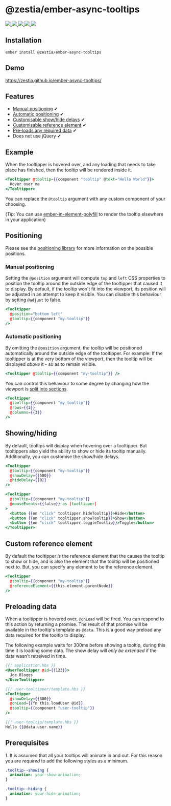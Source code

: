 # @zestia/ember-async-tooltips

<p>
  <a href="http://travis-ci.org/zestia/ember-async-tooltips">
    <img src="https://travis-ci.org/zestia/ember-async-tooltips.svg?branch=master">
  </a>

  <a href="https://david-dm.org/zestia/ember-async-tooltips#badge-embed">
    <img src="https://david-dm.org/zestia/ember-async-tooltips.svg">
  </a>

  <a href="https://david-dm.org/zestia/ember-async-tooltips#dev-badge-embed">
    <img src="https://david-dm.org/zestia/ember-async-tooltips/dev-status.svg">
  </a>

  <a href="https://emberobserver.com/addons/@zestia/ember-async-tooltips">
    <img src="https://emberobserver.com/badges/-zestia-ember-async-tooltips.svg">
  </a>

  <img src="https://img.shields.io/badge/Ember-%3E%3D%203.16-brightgreen">
</p>

## Installation

```
ember install @zestia/ember-async-tooltips
```

## Demo

https://zestia.github.io/ember-async-tooltips/

## Features

- [Manual positioning](#manual-positioning) ✔︎
- [Automatic positioning](#automatic-positioning) ✔︎
- [Customisable show/hide delays](#showinghiding) ✔︎
- [Customisable reference element](#custom-reference-element) ✔︎
- [Pre-loads any required data](#preloading-data) ✔︎
- Does not use jQuery ✔︎

## Example

When the tooltipper is hovered over, and any loading that needs to take place has finished, then the tooltip will be rendered inside it.

```handlebars
<Tooltipper @tooltip={{component "tooltip" @text="Hello World"}}>
  Hover over me
</Tooltipper>
```

You can replace the `@tooltip` argument with any custom component of your choosing.

(_Tip_: You can use [ember-in-element-polyfill](https://github.com/kaliber5/ember-in-element-polyfill) to render the tooltip elsewhere in your application)

## Positioning

Please see the [positioning library](https://github.com/zestia/position-utils#zestiaposition-utils) for more information on the possible positions.

### Manual positioning

Setting the `@position` argument will compute `top` and `left` CSS properties to position the tooltip around the outside edge of the tooltipper that caused it to display.
By default, if the tooltip won't fit into the viewport, its position will be adjusted in an attempt to keep it visible. You can disable this behaviour by setting `@adjust` to false.

```handlebars
<Tooltipper
  @position="bottom left"
  @tooltip={{component "my-tooltip"}}
/>
```

### Automatic positioning

By omitting the `@position` argument, the tooltip will be positioned automatically around the outside edge of the tooltipper. For example: If the tooltipper is at the very bottom of the viewport, then the tooltip will be displayed _above_ it - so as to remain visible.

```handlebars
<Tooltipper @tooltip={{component "my-tooltip"}} />
```

You can control this behaviour to some degree by changing how the viewport is [split into sections](https://github.com/zestia/position-utils#zestiaposition-utils).

```handlebars
<Tooltipper
  @tooltip={{component "my-tooltip"}}
  @rows={{2}}
  @columns={{3}}
/>
```

## Showing/hiding

By default, tooltips will display when hovering over a tooltipper. But tooltippers also yield the ability to show or hide its tooltip manually.
Additionally, you can customise the show/hide delays.

```handlebars
<Tooltipper
  @tooltip={{component "my-tooltip"}}
  @showDelay={{500}}
  @hideDelay={{0}}
/>
```

```handlebars
<Tooltipper
  @tooltip={{component "my-tooltip"}}
  @mouseEvents={{false}} as |tooltipper|
>
  <button {{on "click" tooltipper.hideTooltip}}>Hide</button>
  <button {{on "click" tooltipper.showTooltip}}>Show</button>
  <button {{on "click" tooltipper.toggleTooltip}}>Toggle</button>
</Tooltipper>
```

## Custom reference element

By default the tooltipper _is_ the reference element that the causes the tooltip to show or hide, and is also the element that the tooltip will be positioned next to. But, you can specify any element to be the reference element.

```handlebars
<Tooltipper
  @tooltip={{component "my-tooltip"}}
  @referenceElement={{this.element.parentNode}}
/>
```

## Preloading data

When a tooltipper is hovered over, `@onLoad` will be fired. You can respond to this action by returning a promise. The result of that promise will be available in the tooltip's template as `@data`. This is a good way preload any data required for the tooltip to display.

The following example waits for 300ms before showing a tooltip, during this time it is loading some data. The show delay will _only be extended_ if the data wasn't retreived in time.

```handlebars
{{! application.hbs }}
<UserTooltipper @id={{123}}>
  Joe Bloggs
</UserTooltipper>
```

```handlebars
{{! user-tooltipper/template.hbs }}
<Tooltipper
  @showDelay={{300}}
  @onLoad={{fn this.loadUser @id}}
  @tooltip={{component "user-tooltip"}}
/>
```

```handlebars
{{! user-tooltip/template.hbs }}
Hello {{@data.user.name}}
```

## Prerequisites

1\. It is assumed that all your tooltips will animate in and out. For this reason you are _required_ to add the following styles as a minimum.

```css
.tooltip--showing {
  animation: your-show-animation;
}

.tooltip--hiding {
  animation: your-hide-animation;
}
```
